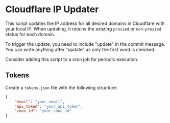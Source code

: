 # Cloudflare IP Updater

This script updates the IP address for all desired domains in Cloudflare with your local IP. When updating, it retains the existing `proxied` or `non-proxied` status for each domain.

To trigger the update, you need to include "update" in the commit message. You can write anything after "update" as only the first word is checked.

Consider adding this script to a cron job for periodic execution.

## Tokens

Create a `tokens.json` file with the following structure:

```json
{
    "email": "your_email",
    "api_token": "your_api_token",
    "zone_id": "your_zone_id"
}
```
